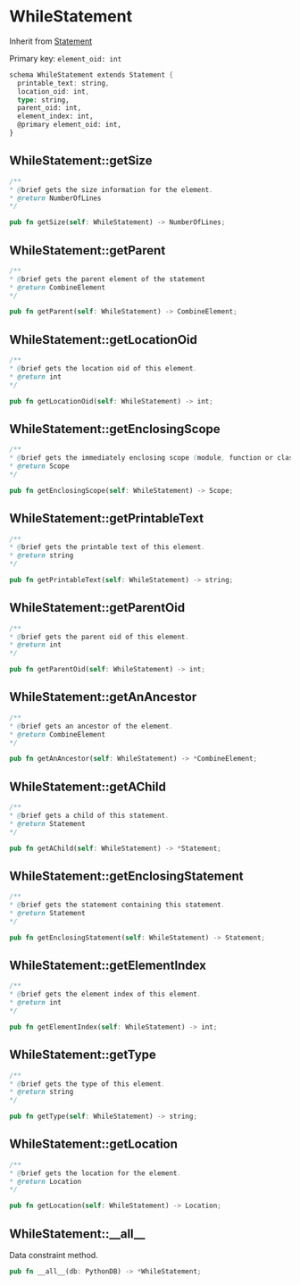 # WhileStatement

Inherit from [Statement](./Statement.md)

Primary key: `element_oid: int`

```rust
schema WhileStatement extends Statement {
  printable_text: string,
  location_oid: int,
  type: string,
  parent_oid: int,
  element_index: int,
  @primary element_oid: int,
}
```
## WhileStatement::getSize

```java
/**
* @brief gets the size information for the element.
* @return NumberOfLines
*/
```
```rust
pub fn getSize(self: WhileStatement) -> NumberOfLines;
```
## WhileStatement::getParent

```java
/**
* @brief gets the parent element of the statement
* @return CombineElement 
*/
```
```rust
pub fn getParent(self: WhileStatement) -> CombineElement;
```
## WhileStatement::getLocationOid

```java
/**
* @brief gets the location oid of this element.
* @return int
*/
```
```rust
pub fn getLocationOid(self: WhileStatement) -> int;
```
## WhileStatement::getEnclosingScope

```java
/**
* @brief gets the immediately enclosing scope (module, function or class) whose body contains this statement.
* @return Scope 
*/
```
```rust
pub fn getEnclosingScope(self: WhileStatement) -> Scope;
```
## WhileStatement::getPrintableText

```java
/**
* @brief gets the printable text of this element.
* @return string
*/
```
```rust
pub fn getPrintableText(self: WhileStatement) -> string;
```
## WhileStatement::getParentOid

```java
/**
* @brief gets the parent oid of this element.
* @return int
*/
```
```rust
pub fn getParentOid(self: WhileStatement) -> int;
```
## WhileStatement::getAnAncestor

```java
/**
* @brief gets an ancestor of the element.
* @return CombineElement 
*/
```
```rust
pub fn getAnAncestor(self: WhileStatement) -> *CombineElement;
```
## WhileStatement::getAChild

```java
/**
* @brief gets a child of this statement.
* @return Statement 
*/
```
```rust
pub fn getAChild(self: WhileStatement) -> *Statement;
```
## WhileStatement::getEnclosingStatement

```java
/**
* @brief gets the statement containing this statement.
* @return Statement 
*/
```
```rust
pub fn getEnclosingStatement(self: WhileStatement) -> Statement;
```
## WhileStatement::getElementIndex

```java
/**
* @brief gets the element index of this element.
* @return int
*/
```
```rust
pub fn getElementIndex(self: WhileStatement) -> int;
```
## WhileStatement::getType

```java
/**
* @brief gets the type of this element.
* @return string
*/
```
```rust
pub fn getType(self: WhileStatement) -> string;
```
## WhileStatement::getLocation

```java
/**
* @brief gets the location for the element.
* @return Location
*/
```
```rust
pub fn getLocation(self: WhileStatement) -> Location;
```
## WhileStatement::\_\_all\_\_

Data constraint method.

```rust
pub fn __all__(db: PythonDB) -> *WhileStatement;
```
